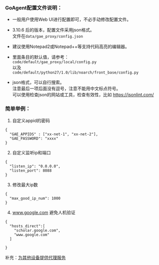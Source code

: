 ### GoAgent配置文件说明：
 
- 一般用户使用Web UI进行配置即可，不必手动修改配置文件。

- 3.10.6 后的版本，配置文件采用json格式。   
  文件在`data/gae_proxy/config.json`

- 建议使用Notepad2或Notepad++等支持代码高亮的编辑器。

- 里面条目的默认值，请参考：  
`code/default/gae_proxy/local/config.py`  
以及  
`code/default/python27/1.0/lib/noarch/front_base/config.py`


- json格式，可以自行搜索。  
  注意最后一项后面没有逗号，注意不能用中文标点符号。  
  可以使用检查json的网站或工具，检查有效性，比如  https://jsonlint.com/  

### 简单举例：
1. 自定义appid的密码
```
{
  "GAE_APPIDS" : ["xx-net-1", "xx-net-2"],
  "GAE_PASSWORD": "xxxx"
}
```

2. 自定义监听ip和端口
```
{
  "listen_ip": "0.0.0.0",
  "listen_port": 8088
}
```

3. 修改最大ip数
```
{
  "max_good_ip_num": 1000
}
```

4. www.google.com 避免人机验证
```
{
  "hosts_direct":[
    "scholar.google.com",
    "www.google.com"
  ] 

}
```



补充：[为其他设备提供代理服务](https://github.com/XX-net/XX-Net/wiki/%E4%B8%BA%E5%85%B6%E4%BB%96%E8%AE%BE%E5%A4%87%E6%8F%90%E4%BE%9B%E4%BB%A3%E7%90%86%E6%9C%8D%E5%8A%A1)
